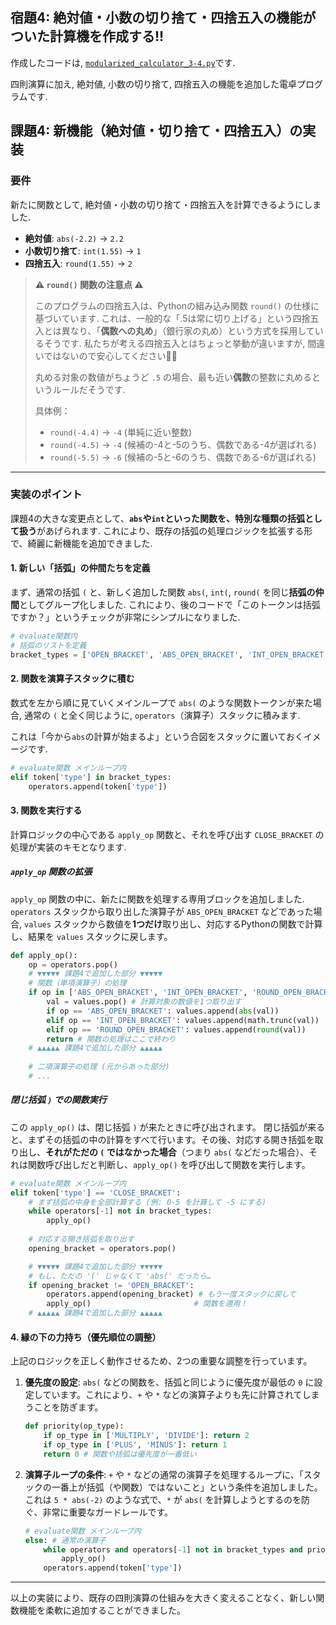 ## 宿題4: 絶対値・小数の切り捨て・四捨五入の機能がついた計算機を作成する!!

作成したコードは, [`modularized_calculator_3-4.py`](modularized_calculator_3-4.py)です.


四則演算に加え, 絶対値, 小数の切り捨て, 四捨五入の機能を追加した電卓プログラムです.


## 課題4: 新機能（絶対値・切り捨て・四捨五入）の実装

### 要件

新たに関数として, 絶対値・小数の切り捨て・四捨五入を計算できるようにしました.

- **絶対値**: `abs(-2.2)` → `2.2`
- **小数切り捨て**: `int(1.55)` → `1`
- **四捨五入**: `round(1.55)` → `2`

> **⚠️ `round()` 関数の注意点 ⚠️**
> 
> このプログラムの四捨五入は、Pythonの組み込み関数 `round()` の仕様に基づいています.
> これは、一般的な「.5は常に切り上げる」という四捨五入とは異なり、「**偶数への丸め**」（銀行家の丸め）という方式を採用しているそうです. 私たちが考える四捨五入とはちょっと挙動が違いますが, 間違いではないので安心してください😮‍💨
> 
> 丸める対象の数値がちょうど `.5` の場合、最も近い**偶数**の整数に丸めるというルールだそうです.
> 
> 具体例：
> * `round(-4.4)` → `-4` (単純に近い整数)
> * `round(-4.5)` → `-4` (候補の-4と-5のうち、偶数である-4が選ばれる)
> * `round(-5.5)` → `-6` (候補の-5と-6のうち、偶数である-6が選ばれる)

---

### 実装のポイント

課題4の大きな変更点として、**`abs`や`int`といった関数を、特別な種類の括弧として扱う**があげられます. これにより、既存の括弧の処理ロジックを拡張する形で、綺麗に新機能を追加できました.

#### 1. 新しい「括弧」の仲間たちを定義

まず、通常の括弧 `(` と、新しく追加した関数 `abs(`, `int(`, `round(` を同じ**括弧の仲間**としてグループ化しました. これにより、後のコードで「このトークンは括弧ですか？」というチェックが非常にシンプルになりました.

```python
# evaluate関数内
# 括弧のリストを定義
bracket_types = ['OPEN_BRACKET', 'ABS_OPEN_BRACKET', 'INT_OPEN_BRACKET', 'ROUND_OPEN_BRACKET']
```

#### 2. 関数を演算子スタックに積む

数式を左から順に見ていくメインループで `abs(` のような関数トークンが来た場合, 通常の `(` と全く同じように, `operators`（演算子）スタックに積みます.

これは「今から`abs`の計算が始まるよ」という合図をスタックに置いておくイメージです.

```python
# evaluate関数 メインループ内
elif token['type'] in bracket_types:
    operators.append(token['type'])
```

#### 3. 関数を実行する

計算ロジックの中心である `apply_op` 関数と、それを呼び出す `CLOSE_BRACKET` の処理が実装のキモとなります.

##### `apply_op` 関数の拡張

`apply_op` 関数の中に、新たに関数を処理する専用ブロックを追加しました. `operators` スタックから取り出した演算子が `ABS_OPEN_BRACKET` などであった場合, `values` スタックから数値を**1つだけ**取り出し、対応するPythonの関数で計算し、結果を `values` スタックに戻します。

```python
def apply_op():
    op = operators.pop()
    # ▼▼▼▼▼ 課題4で追加した部分 ▼▼▼▼▼
    # 関数（単項演算子）の処理
    if op in ['ABS_OPEN_BRACKET', 'INT_OPEN_BRACKET', 'ROUND_OPEN_BRACKET']:
        val = values.pop() # 計算対象の数値を1つ取り出す
        if op == 'ABS_OPEN_BRACKET': values.append(abs(val))
        elif op == 'INT_OPEN_BRACKET': values.append(math.trunc(val))
        elif op == 'ROUND_OPEN_BRACKET': values.append(round(val))
        return # 関数の処理はここで終わり
    # ▲▲▲▲▲ 課題4で追加した部分 ▲▲▲▲▲
    
    # 二項演算子の処理 (元からあった部分)
    # ...
```

##### 閉じ括弧 `)` での関数実行

この `apply_op()` は、閉じ括弧 `)` が来たときに呼び出されます。
閉じ括弧が来ると、まずその括弧の中の計算をすべて行います。その後、対応する開き括弧を取り出し、**それがただの `(` ではなかった場合**（つまり `abs(` などだった場合）、それは関数呼び出しだと判断し、`apply_op()` を呼び出して関数を実行します。

```python
# evaluate関数 メインループ内
elif token['type'] == 'CLOSE_BRACKET':
    # まず括弧の中身を全部計算する (例: 0-5 を計算して -5 にする)
    while operators[-1] not in bracket_types:
        apply_op()
    
    # 対応する開き括弧を取り出す
    opening_bracket = operators.pop()

    # ▼▼▼▼▼ 課題4で追加した部分 ▼▼▼▼▼
    # もし、ただの '(' じゃなくて 'abs(' だったら…
    if opening_bracket != 'OPEN_BRACKET':
        operators.append(opening_bracket) # もう一度スタックに戻して
        apply_op()                       # 関数を適用！
    # ▲▲▲▲▲ 課題4で追加した部分 ▲▲▲▲▲
```

#### 4. 縁の下の力持ち（優先順位の調整）

上記のロジックを正しく動作させるため、2つの重要な調整を行っています。

1.  **優先度の設定**: `abs(` などの関数を、括弧と同じように優先度が最低の `0` に設定しています。これにより、`+` や `*` などの演算子よりも先に計算されてしまうことを防ぎます。

    ```python
    def priority(op_type):
        if op_type in ['MULTIPLY', 'DIVIDE']: return 2
        if op_type in ['PLUS', 'MINUS']: return 1
        return 0 # 関数や括弧は優先度が一番低い
    ```

2.  **演算子ループの条件**: `+` や `*` などの通常の演算子を処理するループに、「スタックの一番上が括弧（や関数）ではないこと」という条件を追加しました。これは `5 * abs(-2)` のような式で、`*` が `abs(` を計算しようとするのを防ぐ、非常に重要なガードレールです。

    ```python
    # evaluate関数 メインループ内
    else: # 通常の演算子
        while operators and operators[-1] not in bracket_types and priority(operators[-1]) >= priority(token['type']):
            apply_op()
        operators.append(token['type'])
    ```

---

以上の実装により、既存の四則演算の仕組みを大きく変えることなく、新しい関数機能を柔軟に追加することができました。